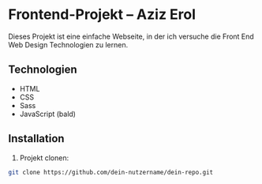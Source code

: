 # Frontend-Projekt – Aziz Erol

Dieses Projekt ist eine einfache Webseite, in der ich versuche die Front End Web Design Technologien zu lernen. 

## Technologien
- HTML
- CSS
- Sass
- JavaScript (bald)

## Installation
1. Projekt clonen:
```bash
git clone https://github.com/dein-nutzername/dein-repo.git
```